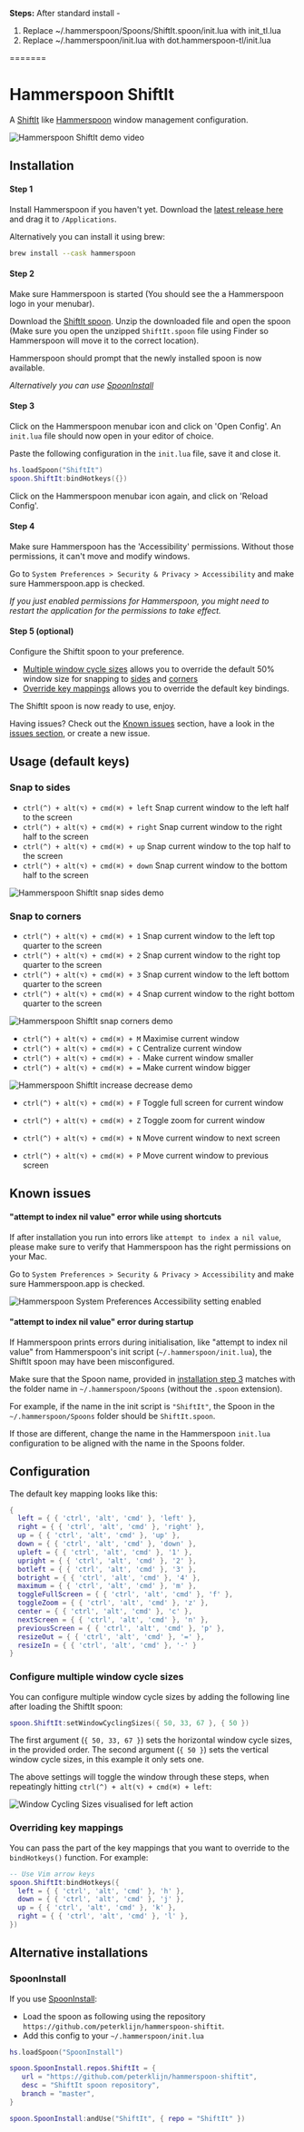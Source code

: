 **Steps:**
After standard install - 

1. Replace ~/.hammerspoon/Spoons/ShiftIt.spoon/init.lua with init_tl.lua
2. Replace ~/.hammerspoon/init.lua with dot.hammerspoon-tl/init.lua

=======



# Hammerspoon ShiftIt

A [ShiftIt](https://github.com/fikovnik/ShiftIt) like [Hammerspoon](http://www.hammerspoon.org) window management configuration.

![Hammerspoon ShiftIt demo video](https://github.com/peterklijn/hammerspoon-shiftit/blob/master/images/shiftit-demo.gif?raw=true)

## Installation

#### Step 1

Install Hammerspoon if you haven't yet. Download the [latest release here](https://github.com/Hammerspoon/hammerspoon/releases/latest) and drag it to `/Applications`.

Alternatively you can install it using brew:
```bash
brew install --cask hammerspoon
```

#### Step 2

Make sure Hammerspoon is started (You should see the a Hammerspoon logo in your menubar).

Download the [ShiftIt spoon](https://github.com/peterklijn/hammerspoon-shiftit/raw/master/Spoons/ShiftIt.spoon.zip). Unzip the downloaded file and open the spoon (Make sure you open the unzipped `ShiftIt.spoon` file using Finder so Hammerspoon will move it to the correct location).

Hammerspoon should prompt that the newly installed spoon is now available.

*Alternatively you can use [SpoonInstall](#spooninstall)*

#### Step 3

Click on the Hammerspoon menubar icon and click on 'Open Config'. An `init.lua` file should now open in your editor of choice.

Paste the following configuration in the `init.lua` file, save it and close it.

```lua
hs.loadSpoon("ShiftIt")
spoon.ShiftIt:bindHotkeys({})
```

Click on the Hammerspoon menubar icon again, and click on 'Reload Config'.

#### Step 4

Make sure Hammerspoon has the 'Accessibility' permissions. Without those permissions, it can't move and modify windows.

Go to `System Preferences > Security & Privacy > Accessibility` and make sure Hammerspoon.app is checked.

_If you just enabled permissions for Hammerspoon, you might need to restart the application for the permissions to take effect._

#### Step 5 (optional)

Configure the Shiftit spoon to your preference.

- [Multiple window cycle sizes](https://github.com/peterklijn/hammerspoon-shiftit#configure-multiple-window-cycle-sizes) allows you to override the default 50% window size for snapping to [sides](https://github.com/peterklijn/hammerspoon-shiftit#snap-to-sides) and [corners](https://github.com/peterklijn/hammerspoon-shiftit#snap-to-corners)
- [Override key mappings](https://github.com/peterklijn/hammerspoon-shiftit#overriding-key-mappings) allows you to override the default key bindings.

The ShiftIt spoon is now ready to use, enjoy.

Having issues? Check out the [Known issues](https://github.com/peterklijn/hammerspoon-shiftit#known-issues) section, have a look in the [issues section](https://github.com/peterklijn/hammerspoon-shiftit/issues), or create a new issue.

## Usage (default keys)

### Snap to sides

- `ctrl(^) + alt(⌥) + cmd(⌘) + left` Snap current window to the left half to the screen
- `ctrl(^) + alt(⌥) + cmd(⌘) + right` Snap current window to the right half to the screen
- `ctrl(^) + alt(⌥) + cmd(⌘) + up` Snap current window to the top half to the screen
- `ctrl(^) + alt(⌥) + cmd(⌘) + down` Snap current window to the bottom half to the screen

![Hammerspoon ShiftIt snap sides demo](https://github.com/peterklijn/hammerspoon-shiftit/blob/master/images/shiftit-demo-snap-sides.gif?raw=true)

### Snap to corners

- `ctrl(^) + alt(⌥) + cmd(⌘) + 1` Snap current window to the left top quarter to the screen
- `ctrl(^) + alt(⌥) + cmd(⌘) + 2` Snap current window to the right top quarter to the screen
- `ctrl(^) + alt(⌥) + cmd(⌘) + 3` Snap current window to the left bottom quarter to the screen
- `ctrl(^) + alt(⌥) + cmd(⌘) + 4` Snap current window to the right bottom quarter to the screen

![Hammerspoon ShiftIt snap corners demo](https://github.com/peterklijn/hammerspoon-shiftit/blob/master/images/shiftit-demo-snap-corners.gif?raw=true)


- `ctrl(^) + alt(⌥) + cmd(⌘) + M` Maximise current window
- `ctrl(^) + alt(⌥) + cmd(⌘) + C` Centralize current window
- `ctrl(^) + alt(⌥) + cmd(⌘) + -` Make current window smaller
- `ctrl(^) + alt(⌥) + cmd(⌘) + =` Make current window bigger

![Hammerspoon ShiftIt increase decrease demo](https://github.com/peterklijn/hammerspoon-shiftit/blob/master/images/shiftit-demo-increase-decrease.gif?raw=true)

- `ctrl(^) + alt(⌥) + cmd(⌘) + F` Toggle full screen for current window
- `ctrl(^) + alt(⌥) + cmd(⌘) + Z` Toggle zoom for current window

- `ctrl(^) + alt(⌥) + cmd(⌘) + N` Move current window to next screen
- `ctrl(^) + alt(⌥) + cmd(⌘) + P` Move current window to previous screen


## Known issues

#### "attempt to index nil value" error while using shortcuts

If after installation you run into errors like `attempt to index a nil value`, please make sure to verify that Hammerspoon has the right permissions on your Mac.

Go to `System Preferences > Security & Privacy > Accessibility` and make sure Hammerspoon.app is checked.

![Hammerspoon System Preferences Accessibility setting enabled](https://github.com/peterklijn/hammerspoon-shiftit/blob/master/images/system-preferences-big-sur.png?raw=true)

#### "attempt to index nil value" error during startup

If Hammerspoon prints errors during initialisation, like "attempt to index nil value" from Hammerspoon's init script (`~/.hammerspoon/init.lua`), the ShiftIt spoon may have been misconfigured.

Make sure that the Spoon name, provided in [installation step 3](https://github.com/peterklijn/hammerspoon-shiftit#step-3) matches with the folder name in `~/.hammerspoon/Spoons` (without the `.spoon` extension).

For example, if the name in the init script is `"ShiftIt"`, the Spoon in the `~/.hammerspoon/Spoons` folder should be `ShiftIt.spoon`.

If those are different, change the name in the Hammerspoon `init.lua` configuration to be aligned with the name in the Spoons folder.


## Configuration

The default key mapping looks like this:

```lua
{
  left = { { 'ctrl', 'alt', 'cmd' }, 'left' },
  right = { { 'ctrl', 'alt', 'cmd' }, 'right' },
  up = { { 'ctrl', 'alt', 'cmd' }, 'up' },
  down = { { 'ctrl', 'alt', 'cmd' }, 'down' },
  upleft = { { 'ctrl', 'alt', 'cmd' }, '1' },
  upright = { { 'ctrl', 'alt', 'cmd' }, '2' },
  botleft = { { 'ctrl', 'alt', 'cmd' }, '3' },
  botright = { { 'ctrl', 'alt', 'cmd' }, '4' },
  maximum = { { 'ctrl', 'alt', 'cmd' }, 'm' },
  toggleFullScreen = { { 'ctrl', 'alt', 'cmd' }, 'f' },
  toggleZoom = { { 'ctrl', 'alt', 'cmd' }, 'z' },
  center = { { 'ctrl', 'alt', 'cmd' }, 'c' },
  nextScreen = { { 'ctrl', 'alt', 'cmd' }, 'n' },
  previousScreen = { { 'ctrl', 'alt', 'cmd' }, 'p' },
  resizeOut = { { 'ctrl', 'alt', 'cmd' }, '=' },
  resizeIn = { { 'ctrl', 'alt', 'cmd' }, '-' }
}
```

### Configure multiple window cycle sizes

You can configure multiple window cycle sizes by adding the following line after loading the ShiftIt spoon:

```lua
spoon.ShiftIt:setWindowCyclingSizes({ 50, 33, 67 }, { 50 })
```

The first argument (`{ 50, 33, 67 }`) sets the horizontal window cycle sizes, in the provided order.
The second argument (`{ 50 }`) sets the vertical window cycle sizes, in this example it only sets one.

The above settings will toggle the window through these steps, when repeatingly hitting `ctrl(^) + alt(⌥) + cmd(⌘) + left`:

![Window Cycling Sizes visualised for left action](https://github.com/peterklijn/hammerspoon-shiftit/blob/master/images/window-cycling-sizes-visualised.png?raw=true)

### Overriding key mappings

You can pass the part of the key mappings that you want to override to the `bindHotkeys()` function. For example:

```lua
-- Use Vim arrow keys
spoon.ShiftIt:bindHotkeys({
  left = { { 'ctrl', 'alt', 'cmd' }, 'h' },
  down = { { 'ctrl', 'alt', 'cmd' }, 'j' },
  up = { { 'ctrl', 'alt', 'cmd' }, 'k' },
  right = { { 'ctrl', 'alt', 'cmd' }, 'l' },
})
```

## Alternative installations

### SpoonInstall

If you use [SpoonInstall](https://www.hammerspoon.org/Spoons/SpoonInstall.html):

- Load the spoon as following using the repository `https://github.com/peterklijn/hammerspoon-shiftit`.
- Add this config to your `~/.hammerspoon/init.lua`
 ```lua
hs.loadSpoon("SpoonInstall")

spoon.SpoonInstall.repos.ShiftIt = {
    url = "https://github.com/peterklijn/hammerspoon-shiftit",
    desc = "ShiftIt spoon repository",
    branch = "master",
}

spoon.SpoonInstall:andUse("ShiftIt", { repo = "ShiftIt" })
```
